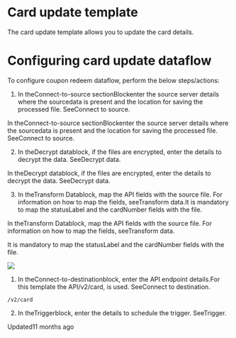 # Card update template

The card update template allows you to update the card details.

# Configuring card update dataflow

To configure coupon redeem dataflow, perform the below steps/actions:

1. In theConnect-to-source sectionBlockenter the source server details where the sourcedata is present and the location for saving the processed file. SeeConnect to source.

In theConnect-to-source sectionBlockenter the source server details where the sourcedata is present and the location for saving the processed file. SeeConnect to source.

2. In theDecrypt datablock, if the files are encrypted, enter the details to decrypt the data. SeeDecrypt data.

In theDecrypt datablock, if the files are encrypted, enter the details to decrypt the data. SeeDecrypt data.

3. In theTransform Datablock, map the API fields with the source file. For information on how to map the fields, seeTransform data.It is mandatory to map the statusLabel and the cardNumber fields with the file.

In theTransform Datablock, map the API fields with the source file. For information on how to map the fields, seeTransform data.

It is mandatory to map the statusLabel and the cardNumber fields with the file.

![](https://files.readme.io/27e665f-image.png)

1. In theConnect-to-destinationblock, enter the API endpoint details.For this template the API/v2/card, is used.  SeeConnect to destination.

`/v2/card`

2. In theTriggerblock, enter the details to schedule the trigger. SeeTrigger.

Updated11 months ago